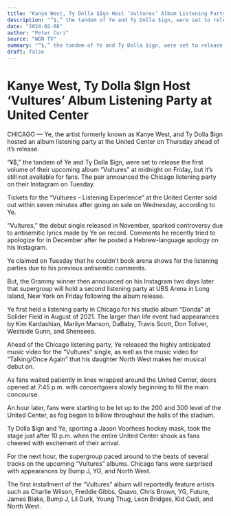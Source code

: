 ```yaml
---
title: "Kanye West, Ty Dolla $Ign Host ‘Vultures’ Album Listening Party at United Center"
description: "“$,” the tandem of Ye and Ty Dolla $ign, were set to release the first volume of their upcoming album “Vultures” at midnight on Friday. Tickets for the album at the United Center sold out within seven..."
date: "2024-02-08"
author: "Peter Curi"
source: "WGN TV"
summary: "“$,” the tandem of Ye and Ty Dolla $ign, were set to release the first volume of their upcoming album “Vultures” at midnight on Friday. Tickets for the album at the United Center sold out within seven minutes after going on sale on Wednesday. The pair announced the Chicago listening party on their Instagram on Tuesday."
draft: false
---
```


# Kanye West, Ty Dolla $Ign Host ‘Vultures’ Album Listening Party at United Center

CHICAGO — Ye, the artist formerly known as Kanye West, and Ty Dolla $ign hosted an album listening party at the United Center on Thursday ahead of it’s release.

 “¥$,” the tandem of Ye and Ty Dolla $ign, were set to release the first volume of their upcoming album “Vultures” at midnight on Friday, but it’s still not available for fans. The pair announced the Chicago listening party on their Instagram on Tuesday.

Tickets for the “Vultures – Listening Experience” at the United Center sold out within seven minutes after going on sale on Wednesday, according to Ye.

“Vultures,” the debut single released in November, sparked controversy due to antisemitic lyrics made by Ye on record. Comments he recently tried to apologize for in December after he posted a Hebrew-language apology on his Instagram.

Ye claimed on Tuesday that he couldn’t book arena shows for the listening parties due to his previous antisemtic comments.

But, the Grammy winner then announced on his Instagram two days later that supergroup will hold a second listening party at UBS Arena in Long Island, New York on Friday following the album release.

Ye first held a listening party in Chicago for his studio album “Donda” at Solider Field in August of 2021. The larger than life event had appearances by Kim Kardashian, Marilyn Manson, DaBaby, Travis Scott, Don Toliver, Westside Gunn, and Shenseea.

Ahead of the Chicago listening party, Ye released the highly anticipated music video for the “Vultures” single, as well as the music video for “Talking/Once Again” that his daughter North West makes her musical debut on.

As fans waited patiently in lines wrapped around the United Center, doors opened at 7:45 p.m. with concertgoers slowly beginning to fill the main concourse.

An hour later, fans were starting to be let up to the 200 and 300 level of the United Center, as fog began to billow throughout the halls of the stadium.

Ty Dolla $ign and Ye, sporting a Jason Voorhees hockey mask, took the stage just after 10 p.m. when the entire United Center shook as fans cheered with excitement of their arrival.

For the next hour, the supergroup paced around to the beats of several tracks on the upcoming “Vultures” albums. Chicago fans were surprised with appearances by Bump J, YG, and North West.

The first installment of the “Vultures” album will reportedly feature artists such as Charlie Wilson, Freddie Gibbs, Quavo, Chris Brown, YG, Future, James Blake, Bump J, Lil Durk, Young Thug, Leon Bridges, Kid Cudi, and North West.
